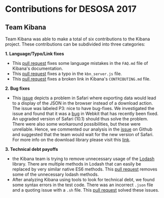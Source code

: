 # Contributions for DESOSA 2017

## Team Kibana
Team Kibana was able to make a total of six contributions to the Kibana project. These contributions can be subdivided into three categories:

**1. Language/Typo/Link fixes**
- This [pull request](https://github.com/elastic/kibana/pull/10709) fixes some language mistakes in the `FAQ.md` file of Kibana's documentation.
- This [pull request](https://github.com/elastic/kibana/pull/10714) fixes a typo in the `kbn_server.js` file.
- This [pull request](https://github.com/elastic/kibana/pull/10715) fixes a broken link in Kibana's `CONTRIBUTING.md` file.

**2. Bug fixes**
- This [issue](https://github.com/elastic/kibana/issues/9108) depicts a problem in Safari where exporting data would lead to a display of the JSON in the browser instead of a download action. The issue was labeled P3: nice to have bug-fixes. We investigated the issue and found that it was a [bug](https://bugs.webkit.org/show_bug.cgi?id=102914) in Webkit that has recently been fixed. An upgraded version of Safari (10.1) should thus solve the problem. There were also some workaround possibilities, but these were unreliable. Hence, we commented our analysis in the [issue](https://github.com/elastic/kibana/issues/9108) on Github and suggested that the team would wait for the new version of Safari. For more info on the download library please visit this [link](eligrey/FileSaver.js#12).

**3. Technical debt payoffs**
- the Kibana team is trying to remove unnecessary usage of the [Lodash](https://lodash.com) library. There are multiple methods in Lodash that can easily be replaced by very similar native ES6 methods. This [pull request](https://github.com/elastic/kibana/pull/10746) removes some of the unnecessary lodash methods.
- After analyzing Kibana using tools to look for technical debt, we found some syntax errors in the test code. There was an incorrect `.json` file and a quoting issue with a `.sh` file. This [pull request](https://github.com/elastic/kibana/pull/10747) solved these issues.
